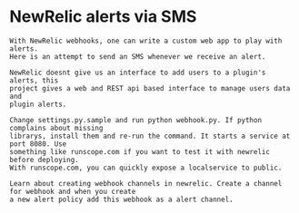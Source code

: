 NewRelic alerts via SMS
=========================

    With NewRelic webhooks, one can write a custom web app to play with alerts.  
    Here is an attempt to send an SMS whenever we receive an alert.  
    
    NewRelic doesnt give us an interface to add users to a plugin's alerts, this  
    project gives a web and REST api based interface to manage users data and   
    plugin alerts.

    Change settings.py.sample and run python webhook.py. If python complains about missing  
    librarys, install them and re-run the command. It starts a service at port 8080. Use  
    something like runscope.com if you want to test it with newrelic before deploying.  
    With runscope.com, you can quickly expose a localservice to public.  

    Learn about creating webhook channels in newrelic. Create a channel for webhook and when you create  
    a new alert policy add this webhook as a alert channel.
